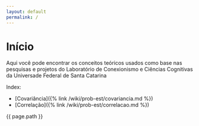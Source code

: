 ```yaml
---
layout: default
permalink: /
---
```


# Início

Aqui você pode encontrar os conceitos teóricos usados como base nas pesquisas e projetos do Laboratório de Conexionismo e Ciências Cognitivas da Universade Federal de Santa Catarina

Index:
- [Covariância]({% link /wiki/prob-est/covariancia.md %})
- [Correlação]({% link /wiki/prob-est/correlacao.md %})

{{ page.path }}
